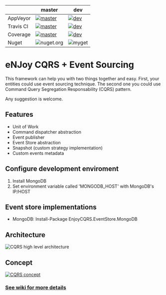 |           | master                                                                                                                                                      | dev                                                                                                                                                          |
|-----------|-------------------------------------------------------------------------------------------------------------------------------------------------------------|--------------------------------------------------------------------------------------------------------------------------------------------------------------|
| AppVeyor  | [![master](https://ci.appveyor.com/api/projects/status/dhjqe9t4s9vel1uu?svg=true)](https://ci.appveyor.com/project/nelsoncvjr/enjoy-cqrs)                   | [![dev](https://ci.appveyor.com/api/projects/status/dhjqe9t4s9vel1uu/branch/dev?svg=true)](https://ci.appveyor.com/project/nelsoncvjr/enjoy-cqrs/branch/dev) |
| Travis CI | [![master](https://travis-ci.org/ircnelson/enjoy.cqrs.svg?branch=master)](https://travis-ci.org/ircnelson/enjoy.cqrs)                                       | [![dev](https://travis-ci.org/ircnelson/enjoy.cqrs.svg?branch=dev)](https://travis-ci.org/ircnelson/enjoy.cqrs)                                              |
| Coverage  | [![master](https://coveralls.io/repos/github/ircnelson/enjoy.cqrs/badge.svg?branch=master)](https://coveralls.io/github/ircnelson/enjoy.cqrs?branch=master) | [![dev](https://coveralls.io/repos/github/ircnelson/enjoy.cqrs/badge.svg?branch=dev)](https://coveralls.io/github/ircnelson/enjoy.cqrs?branch=dev)           |
| Nuget     | ![nuget.org](https://buildstats.info/nuget/enjoycqrs)                                                                                                       | ![myget](https://buildstats.info/myget/enjoy/enjoycqrs)                                                                                                      |

# eNJoy CQRS + Event Sourcing
This framework can help you with two things together and easy. 
First, your entities could use event sourcing technique. The second one you could use Command Query Segregation Responsability (CQRS) pattern. 

Any suggestion is welcome.

## Features

* Unit of Work
* Command dispatcher abstraction
* Event publisher
* Event Store abstraction
* Snapshot (custom strategy implementation)
* Custom events metadata

## Configure development enviroment

1. Install MongoDB
2. Set environment variable called 'MONGODB_HOST' with MongoDB's IP/HOST

## Event store implementations

* MongoDB: Install-Package EnjoyCQRS.EventStore.MongoDB

## Architecture

![CQRS high level architecture](http://s32.postimg.org/ty18uww45/090615_1544_introductio1_png_w_604.png)

## Concept

[![CQRS concept](http://www.conceptmaps.io/maps/0acfabc1-5e39-4dd7-9590-3b32c2918ec8.png)](http://www.conceptmaps.io/maps/0acfabc1-5e39-4dd7-9590-3b32c2918ec8/detail)

### [See wiki for more details](https://github.com/ircnelson/enjoy.cqrs/wiki)
